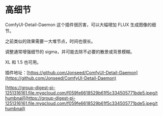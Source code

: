# 高细节

ComfyUI-Detail-Daemon 这个插件很厉害，可以大幅增加 FLUX 生成图像的细节。

之前类似的效果需要一大堆节点，时间也很长。

调整通常增强细节的 sigma，并可能去除不必要的散景或背景模糊。

XL 和 1.5 也可用。

插件地址：[https://github.com/Jonseed/ComfyUI-Detail-Daemon](https://github.com/Jonseed/ComfyUI-Detail-Daemon)

[https://group-digest-pi-1251316161.file.myqcloud.com/f059fe6618529b61f5c334505771bde5.jpeg/thumbnail](https://group-digest-pi-1251316161.file.myqcloud.com/f059fe6618529b61f5c334505771bde5.jpeg/thumbnail)